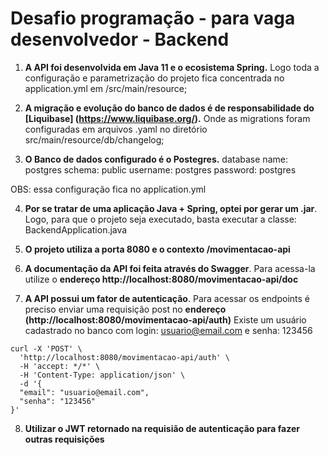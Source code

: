 # Desafio programação - para vaga desenvolvedor - Backend

1. **A API foi desenvolvida em Java 11 e o ecosistema Spring.** Logo toda a configuração e parametrização do projeto fica concentrada no application.yml em /src/main/resource;

2. **A migração e evolução do banco de dados é de responsabilidade do [Liquibase] (https://www.liquibase.org/).** Onde as migrations foram configuradas em arquivos .yaml no diretório src/main/resource/db/changelog;

3. **O Banco de dados configurado é o Postegres.** 
database name: postgres
schema: public
username: postgres
password: postgres

OBS: essa configuração fica no application.yml

4. **Por se tratar de uma aplicação Java + Spring, optei por gerar um .jar**. Logo, para que o projeto seja executado, basta executar a classe: BackendApplication.java

5. **O projeto utiliza a porta 8080 e o contexto /movimentacao-api**

6. **A documentação da API foi feita através do Swagger**. Para acessa-la utilize o **endereço http://localhost:8080/movimentacao-api/doc**

7. **A API possui um fator de autenticação**. Para acessar os endpoints é preciso enviar uma requisição post no **endereço (http://localhost:8080/movimentacao-api/auth)**
Existe um usuário cadastrado no banco com login: usuario@email.com e senha: 123456 
```
curl -X 'POST' \
  'http://localhost:8080/movimentacao-api/auth' \
  -H 'accept: */*' \
  -H 'Content-Type: application/json' \
  -d '{
  "email": "usuario@email.com",
  "senha": "123456"
}'
```

8. **Utilizar o JWT retornado na requisião de autenticação para fazer outras requisições**